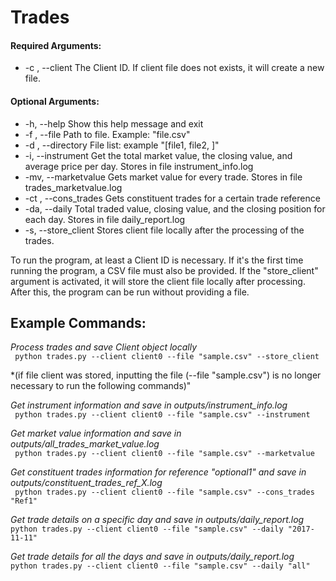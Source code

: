 # Trades


#### Required Arguments:
  - -c , --client         The Client ID. If client file does not exists, it will create a new file.
  
#### Optional Arguments:
  - -h, --help            Show this help message and exit
  - -f , --file           Path to file. Example: "file.csv"
  - -d , --directory      File list: example "[file1, file2, ]"
  - -i, --instrument      Get the total market value, the closing value, and average price per day. Stores in file instrument_info.log
  - -mv, --marketvalue    Gets market value for every trade. Stores in file trades_marketvalue.log
  - -ct , --cons_trades   Gets constituent trades for a certain trade reference
  - -da, --daily          Total traded value, closing value, and the closing position for each day. Stores in file daily_report.log
  - -s, --store_client    Stores client file locally after the processing of the trades.


To run the program, at least a Client ID is necessary. If it's the first time running the program, a CSV file must also be provided. If the "store_client" argument is activated, it will store the client file locally after processing. After this, the program can be run without providing a file.

## Example Commands:
*Process trades and save Client object locally* <br />
``` python trades.py --client client0 --file "sample.csv" --store_client```

*(if file client was stored, inputting the file (--file "sample.csv") is no longer necessary to run the following commands)"
  
*Get instrument information and save in outputs/instrument_info.log* <br />
``` python trades.py --client client0 --file "sample.csv" --instrument```
    
*Get market value information and save in outputs/all_trades_market_value.log* <br />
``` python trades.py --client client0 --file "sample.csv" --marketvalue```
    
*Get constituent trades information for reference "optional1" and save in outputs/constituent_trades_ref_X.log* <br />
``` python trades.py --client client0 --file "sample.csv" --cons_trades "Ref1"```
    
*Get trade details on a specific day and save in outputs/daily_report.log* <br />
```python trades.py --client client0 --file "sample.csv" --daily "2017-11-11"```
 
*Get trade details for all the days and save in outputs/daily_report.log* <br />
```python trades.py --client client0 --file "sample.csv" --daily "all"```

